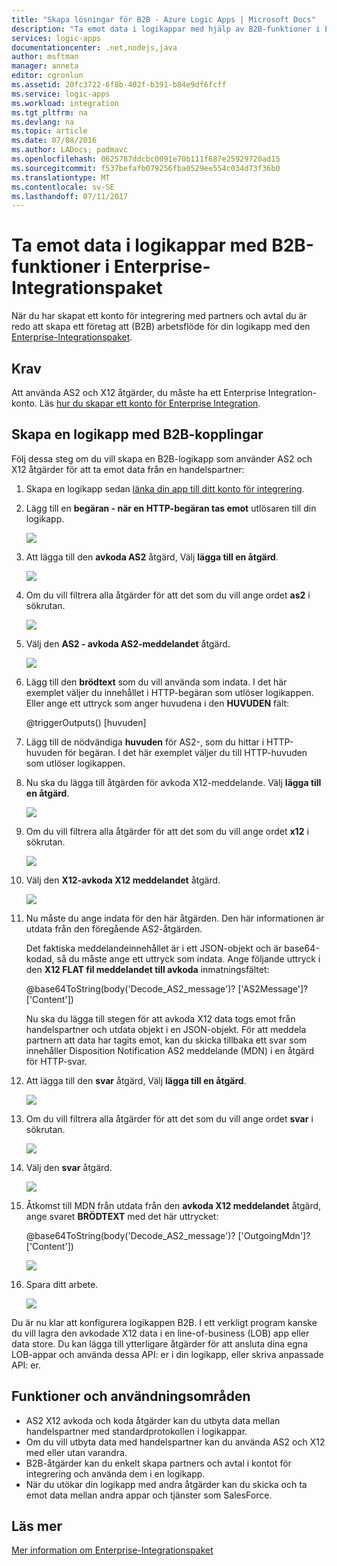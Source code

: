 ```yaml
---
title: "Skapa lösningar för B2B - Azure Logic Apps | Microsoft Docs"
description: "Ta emot data i logikappar med hjälp av B2B-funktioner i Enterprise-Integrationspaket"
services: logic-apps
documentationcenter: .net,nodejs,java
author: msftman
manager: anneta
editor: cgronlun
ms.assetid: 20fc3722-6f8b-402f-b391-b84e9df6fcff
ms.service: logic-apps
ms.workload: integration
ms.tgt_pltfrm: na
ms.devlang: na
ms.topic: article
ms.date: 07/08/2016
ms.author: LADocs; padmavc
ms.openlocfilehash: 0625787ddcbc0091e70b111f687e25929720ad15
ms.sourcegitcommit: f537befafb079256fba0529ee554c034d73f36b0
ms.translationtype: MT
ms.contentlocale: sv-SE
ms.lasthandoff: 07/11/2017
---
```

# <a name="receive-data-in-logic-apps-with-the-b2b-features-in-the-enterprise-integration-pack"></a>Ta emot data i logikappar med B2B-funktioner i Enterprise-Integrationspaket

När du har skapat ett konto för integrering med partners och avtal du är redo att skapa ett företag att (B2B) arbetsflöde för din logikapp med den [Enterprise-Integrationspaket](logic-apps-enterprise-integration-overview.md).

## <a name="prerequisites"></a>Krav

Att använda AS2 och X12 åtgärder, du måste ha ett Enterprise Integration-konto. Läs [hur du skapar ett konto för Enterprise Integration](../logic-apps/logic-apps-enterprise-integration-accounts.md).

## <a name="create-a-logic-app-with-b2b-connectors"></a>Skapa en logikapp med B2B-kopplingar

Följ dessa steg om du vill skapa en B2B-logikapp som använder AS2 och X12 åtgärder för att ta emot data från en handelspartner:

1. Skapa en logikapp sedan [länka din app till ditt konto för integrering](../logic-apps/logic-apps-enterprise-integration-accounts.md).

2. Lägg till en **begäran - när en HTTP-begäran tas emot** utlösaren till din logikapp.

    ![](./media/logic-apps-enterprise-integration-b2b/flatfile-1.png)

3. Att lägga till den **avkoda AS2** åtgärd, Välj **lägga till en åtgärd**.

    ![](./media/logic-apps-enterprise-integration-b2b/transform-2.png)

4. Om du vill filtrera alla åtgärder för att det som du vill ange ordet **as2** i sökrutan.

    ![](./media/logic-apps-enterprise-integration-b2b/b2b-5.png)

5. Välj den **AS2 - avkoda AS2-meddelandet** åtgärd.

    ![](./media/logic-apps-enterprise-integration-b2b/b2b-6.png)

6. Lägg till den **brödtext** som du vill använda som indata. I det här exemplet väljer du innehållet i HTTP-begäran som utlöser logikappen. Eller ange ett uttryck som anger huvudena i den **HUVUDEN** fält:

    @triggerOutputs() [huvuden]

7. Lägg till de nödvändiga **huvuden** för AS2-, som du hittar i HTTP-huvuden för begäran. I det här exemplet väljer du till HTTP-huvuden som utlöser logikappen.

8. Nu ska du lägga till åtgärden för avkoda X12-meddelande. Välj **lägga till en åtgärd**.

    ![](./media/logic-apps-enterprise-integration-b2b/b2b-9.png)

9. Om du vill filtrera alla åtgärder för att det som du vill ange ordet **x12** i sökrutan.

    ![](./media/logic-apps-enterprise-integration-b2b/b2b-10.png)

10. Välj den **X12-avkoda X12 meddelandet** åtgärd.

    ![](./media/logic-apps-enterprise-integration-b2b/b2b-as2message.png)

11. Nu måste du ange indata för den här åtgärden. Den här informationen är utdata från den föregående AS2-åtgärden.

    Det faktiska meddelandeinnehållet är i ett JSON-objekt och är base64-kodad, så du måste ange ett uttryck som indata. 
    Ange följande uttryck i den **X12 FLAT fil meddelandet till avkoda** inmatningsfältet:
    
    @base64ToString(body('Decode_AS2_message')? ['AS2Message']? ['Content'])

    Nu ska du lägga till stegen för att avkoda X12 data togs emot från handelspartner och utdata objekt i en JSON-objekt. 
    För att meddela partnern att data har tagits emot, kan du skicka tillbaka ett svar som innehåller Disposition Notification AS2 meddelande (MDN) i en åtgärd för HTTP-svar.

12. Att lägga till den **svar** åtgärd, Välj **lägga till en åtgärd**.

    ![](./media/logic-apps-enterprise-integration-b2b/b2b-14.png)

13. Om du vill filtrera alla åtgärder för att det som du vill ange ordet **svar** i sökrutan.

    ![](./media/logic-apps-enterprise-integration-b2b/b2b-15.png)

14. Välj den **svar** åtgärd.

    ![](./media/logic-apps-enterprise-integration-b2b/b2b-16.png)

15. Åtkomst till MDN från utdata från den **avkoda X12 meddelandet** åtgärd, ange svaret **BRÖDTEXT** med det här uttrycket:

    @base64ToString(body('Decode_AS2_message')? ['OutgoingMdn']? ['Content'])

    ![](./media/logic-apps-enterprise-integration-b2b/b2b-17.png)  

16. Spara ditt arbete.

    ![](./media/logic-apps-enterprise-integration-b2b/transform-5.png)  

Du är nu klar att konfigurera logikappen B2B. I ett verkligt program kanske du vill lagra den avkodade X12 data i en line-of-business (LOB) app eller data store. Du kan lägga till ytterligare åtgärder för att ansluta dina egna LOB-appar och använda dessa API: er i din logikapp, eller skriva anpassade API: er.

## <a name="features-and-use-cases"></a>Funktioner och användningsområden

* AS2 X12 avkoda och koda åtgärder kan du utbyta data mellan handelspartner med standardprotokollen i logikappar.
* Om du vill utbyta data med handelspartner kan du använda AS2 och X12 med eller utan varandra.
* B2B-åtgärder kan du enkelt skapa partners och avtal i kontot för integrering och använda dem i en logikapp.
* När du utökar din logikapp med andra åtgärder kan du skicka och ta emot data mellan andra appar och tjänster som SalesForce.

## <a name="learn-more"></a>Läs mer
[Mer information om Enterprise-Integrationspaket](logic-apps-enterprise-integration-overview.md)
